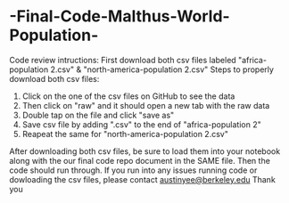 # -Final-Code-Malthus-World-Population-
Code review intructions: 
First download both csv files labeled "africa-population 2.csv" & "north-america-population 2.csv"
Steps to properly download both csv files: 
1. Click on the one of the csv files on GitHub to see the data
2. Then click on "raw" and it should open a new tab with the raw data
3. Double tap on the file and click "save as" 
4. Save csv file by adding ".csv" to the end of "africa-population 2" 
5. Reapeat the same for "north-america-population 2.csv" 


After downloading both csv files, be sure to load them into your notebook along with the our final code repo document in the SAME file. 
Then the code should run through. 
If you run into any issues running code or dowloading the csv files, please contact austinyee@berkeley.edu
Thank you

